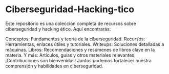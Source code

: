 # Ciberseguridad-Hacking-tico
Este repositorio es una colección completa de recursos sobre ciberseguridad y hacking ético. Aquí encontrarás:

Conceptos: Fundamentos y teoría de la ciberseguridad.
Recursos: Herramientas, enlaces útiles y tutoriales.
Writeups: Soluciones detalladas a máquinas.
Libros: Recomendaciones y resúmenes de libros clave en la materia.
Y más: Artículos, guías y otros materiales relevantes.
¡Contribuciones son bienvenidas! Juntos podemos fortalecer nuestra comprensión y habilidades en ciberseguridad.
